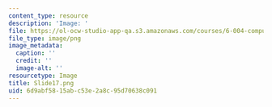 ```yaml
---
content_type: resource
description: 'Image: '
file: https://ol-ocw-studio-app-qa.s3.amazonaws.com/courses/6-004-computation-structures-spring-2017/6d9abf5815abc53e2a8c95d70638c091_Slide17.png
file_type: image/png
image_metadata:
  caption: ''
  credit: ''
  image-alt: ''
resourcetype: Image
title: Slide17.png
uid: 6d9abf58-15ab-c53e-2a8c-95d70638c091
---
```


